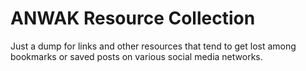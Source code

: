 # ANWAK Resource Collection

Just a dump for links and other resources that tend to get lost among 
bookmarks or saved posts on various social media networks.
